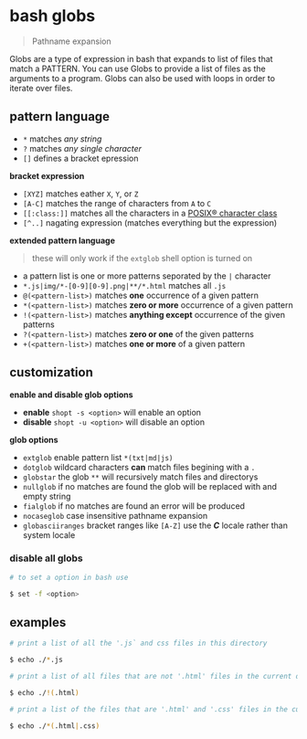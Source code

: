 # bash globs
> Pathname expansion  

Globs are a type of expression in bash that expands to list of files that match a PATTERN. You can use Globs to provide a list of files as the arguments to a program. Globs can also be used with loops in order to iterate over files.  

## pattern language
* `*` matches *any string* 
* `?` matches *any single character*
* `[]` defines a bracket epression  

**bracket expression**
* `[XYZ]` matches eather `X`, `Y`, or `Z`
* `[A-C]` matches the range of characters from `A` to `C`
* `[[:class:]]` matches all the characters in a [POSIX® character class](/character-class.md)
* `[^..]` nagating expression (matches everything but the expression)  

**extended pattern language**
> these will only work if the `extglob` shell option is turned on  

* a pattern list is one or more patterns seporated by the `|` character
 * `*.js|img/*-[0-9][0-9].png|**/*.html` matches all `.js` 
* `@(<pattern-list>)` matches **one** occurrence of a given pattern
* `*(<pattern-list>)` matches **zero or more** occurrence of a given pattern
* `!(<pattern-list>)` matches **anything except** occurrence of the given patterns
* `?(<pattern-list>)` matches **zero or one**  of the given patterns
* `+(<pattern-list>)` matches **one or more** of a given pattern  

## customization
**enable and disable glob options**

* **enable** `shopt -s <option>` will enable an option  
* **disable** `shopt -u <option>` will disable an option  

**glob options**  

* `extglob` enable pattern list `*(txt|md|js)` 
* `dotglob` wildcard characters **can** match files begining with a `.`
* `globstar` the glob `**` will recursively match files and directorys
* `nullglob` if no matches are found the glob will be replaced with and empty string
* `fialglob` if no matches are found an error will be produced
* `nocaseglob` case insensitive pathname expansion
* `globasciiranges` bracket ranges like `[A-Z]` use the _**C**_ locale rather than system locale

### disable all globs
``` sh
# to set a option in bash use 

$ set -f <option>
```

## examples
``` sh
# print a list of all the '.js` and css files in this directory

$ echo ./*.js
```
``` sh
# print a list of all files that are not '.html' files in the current directory

$ echo ./!(.html)
```
``` sh
# print a list of the files that are '.html' and '.css' files in the current directory

$ echo ./*(.html|.css)
```


